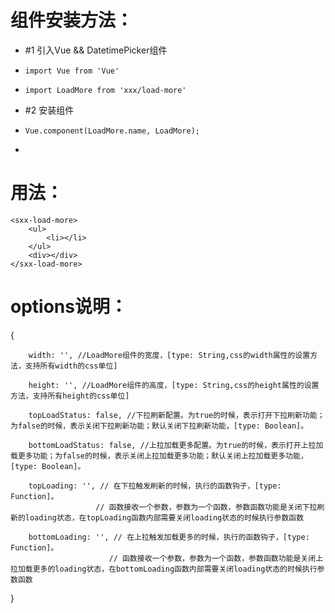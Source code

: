 
# 组件安装方法：
 *   #1 引入Vue && DatetimePicker组件
 *     import Vue from 'Vue' 
 *     import LoadMore from 'xxx/load-more'
 *   #2 安装组件
 *     Vue.component(LoadMore.name, LoadMore);
 * 
# 用法：
    <sxx-load-more>
        <ul>
            <li></li>
        </ul>
        <div></div>
    </sxx-load-more>
  
# options说明：
   {
   
  		width: '', //LoadMore组件的宽度，[type: String,css的width属性的设置方法，支持所有width的css单位]
     
    	height: '', //LoadMore组件的高度，[type: String,css的height属性的设置方法，支持所有height的css单位]

       	topLoadStatus: false, //下拉刷新配置。为true的时候，表示打开下拉刷新功能；为false的时候，表示关闭下拉刷新功能；默认关闭下拉刷新功能，[type: Boolean]。
      
       	bottomLoadStatus: false, //上拉加载更多配置。为true的时候，表示打开上拉加载更多功能；为false的时候，表示关闭上拉加载更多功能；默认关闭上拉加载更多功能，[type: Boolean]。
 
       	topLoading: '', // 在下拉触发刷新的时候，执行的函数钩子，[type: Function]。
                       // 函数接收一个参数，参数为一个函数，参数函数功能是关闭下拉刷新的loading状态，在topLoading函数内部需要关闭loading状态的时候执行参数函数
 
       	bottomLoading: '', // 在上拉触发加载更多的时候，执行的函数钩子，[type: Function]。
                          // 函数接收一个参数，参数为一个函数，参数函数功能是关闭上拉加载更多的loading状态，在bottomLoading函数内部需要关闭loading状态的时候执行参数函数
                         
   }
